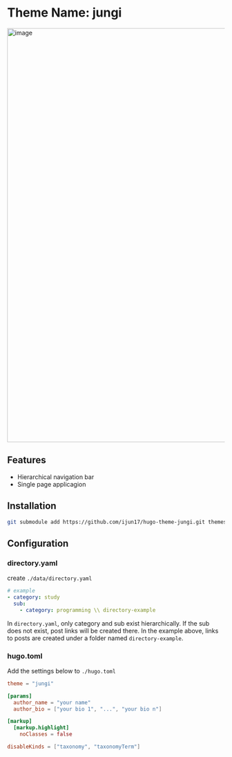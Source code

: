# Theme Name: jungi

<img width="958" alt="image" src="https://github.com/user-attachments/assets/ef9b9841-6835-4eb8-987f-65090c8aa735" />

## Features

- Hierarchical navigation bar
- Single page applicagion

## Installation

```sh
git submodule add https://github.com/ijun17/hugo-theme-jungi.git themes/jungi
```

## Configuration

### directory.yaml

create `./data/directory.yaml`

```yaml
# example
- category: study
  sub:
    - category: programming \\ directory-example
```

In `directory.yaml`, only category and sub exist hierarchically. If the sub does not exist, post links will be created there. In the example above, links to posts are created under a folder named `directory-example`.

### hugo.toml

Add the settings below to `./hugo.toml`

```toml
theme = "jungi"

[params]
  author_name = "your name"
  author_bio = ["your bio 1", "...", "your bio n"]

[markup]
  [markup.highlight]
    noClasses = false

disableKinds = ["taxonomy", "taxonomyTerm"]
```
